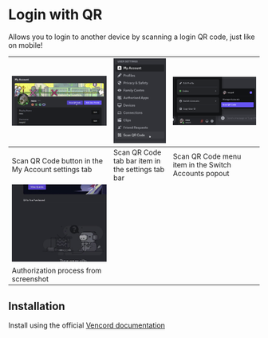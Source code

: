 # Login with QR

Allows you to login to another device by scanning a login QR code, just like on mobile!

| ![Scan QR Code button in the My Account settings tab](./previews/myaccount.png) | ![Scan QR Code tab bar item in the settings tab bar](./previews/tabbar.png) | ![Scan QR Code menu item in the Switch Accounts popout](./previews/menuitem.png) |
| ------------------------------------------------------------------------------- | --------------------------------------------------------------------------- | -------------------------------------------------------------------------------- |
| Scan QR Code button in the My Account settings tab                              | Scan QR Code tab bar item in the settings tab bar                           | Scan QR Code menu item in the Switch Accounts popout                             |
| ![Authorization process from screenshot](./previews/auth.gif)                   |                                                                             |                                                                                  |
| Authorization process from screenshot                                           |                                                                             |                                                                                  |

## Installation

Install using the official [Vencord documentation](https://docs.vencord.dev/installing/custom-plugins/)

<!-- <details>
  <summary>OR</summary>

Use [Equicord](https://github.com/Equicord), a fork of Vencord, which has the plugin built-in!

</details> -->
